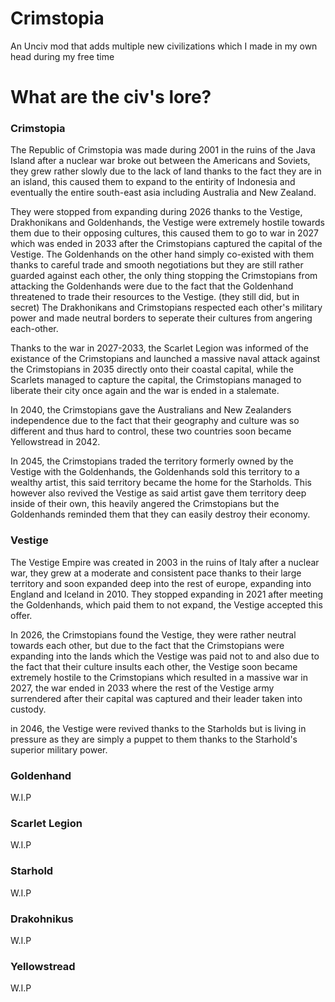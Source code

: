# Crimstopia
An Unciv mod that adds multiple new civilizations which I made in my own head during my free time



# What are the civ's lore?
### Crimstopia
The Republic of Crimstopia was made during 2001 in the ruins of the Java Island after a nuclear war broke out between the Americans and Soviets, they grew rather slowly due to the lack of land thanks to the fact they are in an island, this caused them to expand to the entirity of Indonesia and eventually the entire south-east asia including Australia and New Zealand.

They were stopped from expanding during 2026 thanks to the Vestige, Drakhonikans and Goldenhands, the Vestige were extremely hostile towards them due to their opposing cultures, this caused them to go to war in 2027 which was ended in 2033 after the Crimstopians captured the capital of the Vestige. The Goldenhands on the other hand simply co-existed with them thanks to careful trade and smooth negotiations but they are still rather guarded against each other, the only thing stopping the Crimstopians from attacking the Goldenhands were due to the fact that the Goldenhand threatened to trade their resources to the Vestige. (they still did, but in secret) The Drakhonikans and Crimstopians respected each other's military power and made neutral borders to seperate their cultures from angering each-other.

Thanks to the war in 2027-2033, the Scarlet Legion was informed of the existance of the Crimstopians and launched a massive naval attack against the Crimstopians in 2035 directly onto their coastal capital, while the Scarlets managed to capture the capital, the Crimstopians managed to liberate their city once again and the war is ended in a stalemate.

In 2040, the Crimstopians gave the Australians and New Zealanders independence due to the fact that their geography and culture was so different and thus hard to control, these two countries soon became Yellowstread in 2042.

In 2045, the Crimstopians traded the territory formerly owned by the Vestige with the Goldenhands, the Goldenhands sold this territory to a wealthy artist, this said territory became the home for the Starholds. This however also revived the Vestige as said artist gave them territory deep inside of their own, this heavily angered the Crimstopians but the Goldenhands reminded them that they can easily destroy their economy.

### Vestige
The Vestige Empire was created in 2003 in the ruins of Italy after a nuclear war, they grew at a moderate and consistent pace thanks to their large territory and soon expanded deep into the rest of europe, expanding into England and Iceland in 2010. They stopped expanding in 2021 after meeting the Goldenhands, which paid them to not expand, the Vestige accepted this offer.

In 2026, the Crimstopians found the Vestige, they were rather neutral towards each other, but due to the fact that the Crimstopians were expanding into the lands which the Vestige was paid not to and also due to the fact that their culture insults each other, the Vestige soon became extremely hostile to the Crimstopians which resulted in a massive war in 2027, the war ended in 2033 where the rest of the Vestige army surrendered after their capital was captured and their leader taken into custody.

in 2046, the Vestige were revived thanks to the Starholds but is living in pressure as they are simply a puppet to them thanks to the Starhold's superior military power.

### Goldenhand
W.I.P

### Scarlet Legion
W.I.P

### Starhold
W.I.P

### Drakohnikus
W.I.P

### Yellowstread
W.I.P
